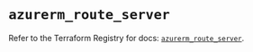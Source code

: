 # `azurerm_route_server`

Refer to the Terraform Registry for docs: [`azurerm_route_server`](https://registry.terraform.io/providers/hashicorp/azurerm/4.23.0/docs/resources/route_server).
